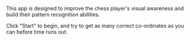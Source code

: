 This app is designed to improve the chess player's visual awareness and build their pattern recognition abilities.

Click "Start" to begin, and try to get as many correct co-ordinates as you can before time runs out.